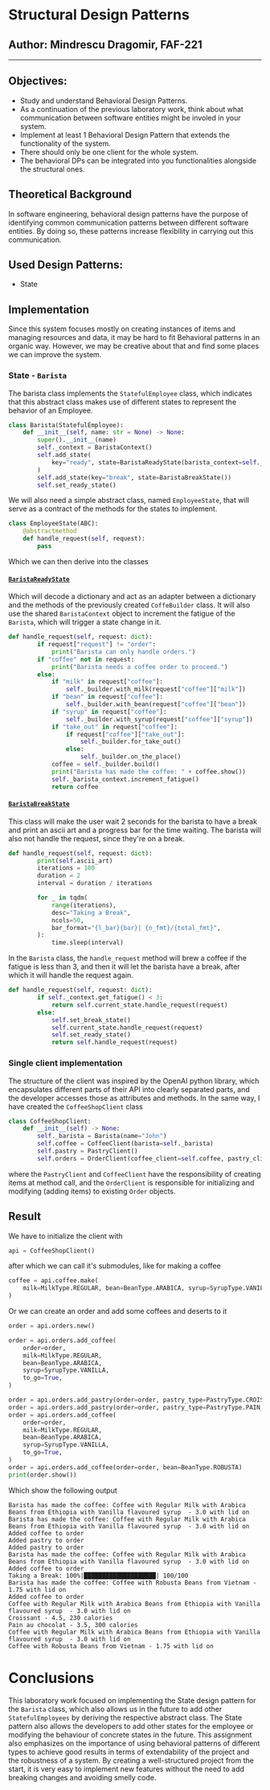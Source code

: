 # Structural Design Patterns


## Author: Mindrescu Dragomir, FAF-221

----

## Objectives:

* Study and understand Behavioral Design Patterns.
* As a continuation of the previous laboratory work, think about what communication between software entities might be involed in your system.
* Implement at least 1 Behavioral Design Pattern that extends the functionality of the system.
* There should only be one client for the whole system.
* The behavioral DPs can be integrated into you functionalities alongside the structural ones.

## Theoretical Background 
In software engineering, behavioral design patterns have the purpose of identifying common communication patterns between different software entities. By doing so, these patterns increase flexibility in carrying out this communication.

## Used Design Patterns: 

* State 

## Implementation
Since this system focuses mostly on creating instances of items and managing resources and data, it may be hard to fit Behavioral patterns in an organic way. However, we may be creative about that and find some places we can improve the system.
### State - `Barista`
The barista class implements the `StatefulEmployee` class, which indicates that this abstract class makes use of different states to represent the behavior of an Employee.
```python
class Barista(StatefulEmployee):
    def __init__(self, name: str = None) -> None:
        super().__init__(name)
        self._context = BaristaContext()
        self.add_state(
            key="ready", state=BaristaReadyState(barista_context=self._context)
        )
        self.add_state(key="break", state=BaristaBreakState())
        self.set_ready_state()
```
We will also need a simple abstract class, named `EmployeeState`, that will serve as a contract of the methods for the states to implement.
```python
class EmployeeState(ABC):
    @abstractmethod
    def handle_request(self, request):
        pass
```
Which we can then derive into the classes

#### [`BaristaReadyState`](https://github.com/Flexksx/Design-Patterns-Labs/blob/64362b0044129f5d990d709e425f6e4742e1a7d7/BehavioralPatterns/employee/barista/BaristaReadyState.py)
Which will decode a dictionary and act as an adapter between a dictionary and the methods of the previously created `CoffeBuilder` class. It will also use the shared `BaristaContext` object to increment the fatigue of the `Barista`, which will trigger a state change in it.
```python
def handle_request(self, request: dict):
        if request["request"] != "order":
            print("Barista can only handle orders.")
        if "coffee" not in request:
            print("Barista needs a coffee order to proceed.")
        else:
            if "milk" in request["coffee"]:
                self._builder.with_milk(request["coffee"]["milk"])
            if "bean" in request["coffee"]:
                self._builder.with_bean(request["coffee"]["bean"])
            if "syrup" in request["coffee"]:
                self._builder.with_syrup(request["coffee"]["syrup"])
            if "take_out" in request["coffee"]:
                if request["coffee"]["take_out"]:
                    self._builder.for_take_out()
                else:
                    self._builder.on_the_place()
            coffee = self._builder.build()
            print("Barista has made the coffee: " + coffee.show())
            self._barista_context.increment_fatigue()
            return coffee
```
#### [`BaristaBreakState`](https://github.com/Flexksx/Design-Patterns-Labs/blob/64362b0044129f5d990d709e425f6e4742e1a7d7/BehavioralPatterns/employee/barista/BaristaBreakState.py)
This class will make the user wait 2 seconds for the barista to have a break and print an ascii art and a progress bar for the time waiting. The barista will also not handle the request, since they're on a break.
```python
def handle_request(self, request: dict):
        print(self.ascii_art)
        iterations = 100
        duration = 2
        interval = duration / iterations

        for _ in tqdm(
            range(iterations),
            desc="Taking a Break",
            ncols=50,
            bar_format="{l_bar}{bar}| {n_fmt}/{total_fmt}",
        ):
            time.sleep(interval)
``` 
In the `Barista` class, the `handle_request` method will brew a coffee if the fatigue is less than 3, and then it will let the barista have a break, after which it will handle the request again.
```python
def handle_request(self, request: dict):
        if self._context.get_fatigue() < 3:
            return self.current_state.handle_request(request)
        else:
            self.set_break_state()
            self.current_state.handle_request(request)
            self.set_ready_state()
            return self.handle_request(request)
```
### Single client implementation
The structure of the client was inspired by the OpenAI python library, which encapsulates different parts of their API into clearly separated parts, and the developer accesses those as attributes and methods.
In the same way, I have created the `CoffeeShopClient` class
```python
class CoffeeShopClient:
    def __init__(self) -> None:
        self._barista = Barista(name="John")
        self.coffee = CoffeeClient(barista=self._barista)
        self.pastry = PastryClient()
        self.orders = OrderClient(coffee_client=self.coffee, pastry_client=self.pastry)
```
where the `PastryClient` and `CoffeeClient` have the responsibility of creating items at method call, and the `OrderClient` is responsible for initializing and modifying (adding items) to existing `Order` objects.

## Result
We have to initialize the client with
```python
api = CoffeeShopClient()
```
after which we can call it's submodules, like for making a coffee
```python
coffee = api.coffee.make(
    milk=MilkType.REGULAR, bean=BeanType.ARABICA, syrup=SyrupType.VANILLA, take_out=True
)
```
Or we can create an order and add some coffees and deserts to it
```python
order = api.orders.new()

order = api.orders.add_coffee(
    order=order,
    milk=MilkType.REGULAR,
    bean=BeanType.ARABICA,
    syrup=SyrupType.VANILLA,
    to_go=True,
)

order = api.orders.add_pastry(order=order, pastry_type=PastryType.CROISSANT)
order = api.orders.add_pastry(order=order, pastry_type=PastryType.PAIN_AU_CHOCOLAT)
order = api.orders.add_coffee(
    order=order,
    milk=MilkType.REGULAR,
    bean=BeanType.ARABICA,
    syrup=SyrupType.VANILLA,
    to_go=True,
)
order = api.orders.add_coffee(order=order, bean=BeanType.ROBUSTA)
print(order.show())
```
Which show the following output
```
Barista has made the coffee: Coffee with Regular Milk with Arabica Beans from Ethiopia with Vanilla flavoured syrup  - 3.0 with lid on
Barista has made the coffee: Coffee with Regular Milk with Arabica Beans from Ethiopia with Vanilla flavoured syrup  - 3.0 with lid on
Added coffee to order
Added pastry to order
Added pastry to order
Barista has made the coffee: Coffee with Regular Milk with Arabica Beans from Ethiopia with Vanilla flavoured syrup  - 3.0 with lid on
Added coffee to order         
Taking a Break: 100%|████████████████████| 100/100
Barista has made the coffee: Coffee with Robusta Beans from Vietnam - 1.75 with lid on
Added coffee to order
Coffee with Regular Milk with Arabica Beans from Ethiopia with Vanilla flavoured syrup  - 3.0 with lid on
Croissant - 4.5, 230 calories
Pain au chocolat - 3.5, 300 calories
Coffee with Regular Milk with Arabica Beans from Ethiopia with Vanilla flavoured syrup  - 3.0 with lid on
Coffee with Robusta Beans from Vietnam - 1.75 with lid on
```
# Conclusions
This laboratory work focused on implementing the State design pattern for the `Barista` class, which also allows us in the future to add other `StatefulEmployees` by deriving the respective abstract class. The State pattern also allows the developers to add other states for the employee or modifying the behaviour of concrete states in the future.
This assignment also emphasizes on the importance of using behavioral patterns of different types to achieve good results in terms of extendability of the project and the robustness of a system. 
By creating a well-structured project from the start, it is very easy to implement new features without the need to add breaking changes and avoiding smelly code.